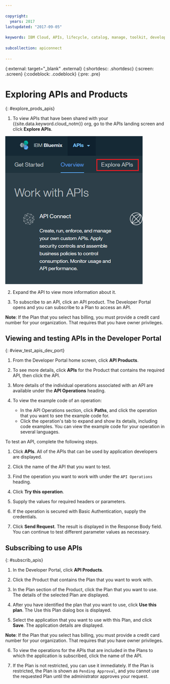 ```yaml
---

copyright:
  years: 2017
lastupdated: "2017-09-05"

keywords: IBM Cloud, APIs, lifecycle, catalog, manage, toolkit, develop, dev portal

subcollection: apiconnect

---
```


{:external: target="_blank" .external}
{:shortdesc: .shortdesc}
{:screen: .screen}
{:codeblock: .codeblock}
{:pre: .pre}

# Exploring APIs and Products
{: #explore_prods_apis}

1. To view APIs that have been shared with your {{site.data.keyword.cloud_notm}} org, go to the APIs landing screen and
click **Explore APIs**.

![Explore APIs tab](images/ExploreAPIs_tab.png "Explore APIs tab")

2. Expand the API to view more information about it.

3. To subscribe to an API, click an API product.
The Developer Portal opens and you can subscribe to a Plan to access an
API. 

  **Note**: If the Plan that you select has billing, you must provide a credit card number for your organization. That requires that you have owner privileges.

## Viewing and testing APIs in the Developer Portal
{: #view_test_apis_dev_port}

1. From the Developer Portal home screen, click **API Products**.

2. To see more details, click **APIs** for the Product that contains the
required API, then click the API.

3. More details of the individual operations associated with an API are available under the
**API Operations** heading.

4. To view the example code of an operation:
    - In the API Operations section, click **Paths**, and click the operation that
you want to see the example code for.
    - Click the operation's tab to expand and show its details, including code examples. You can view
the example code for your operation in several languages.

To test an API, complete the following steps.
1. Click **APIs**.
All of the APIs that can be used by application developers are displayed.

2. Click the name of the API that you want to test.

3. Find the operation you want to work with under the `API Operations` heading.

4. Click **Try this operation**.

5. Supply the values for required headers or parameters.

6. If the operation is secured with Basic Authentication, supply the credentials.

7. Click **Send Request**.
The result is displayed in the Response Body field. You can continue to test different
parameter values as necessary.

## Subscribing to use APIs
{: #subscrib_apis}

1. In the Developer Portal, click **API Products**.

2. Click the Product that contains the Plan that you want to work with.

3. In the Plan section of the Product, click the Plan that you want to use. The details of the
selected Plan are displayed.

4. After you have identified the plan that you want to use, click **Use this
plan**.
The Use this Plan dialog box is displayed.

5. Select the application that you want to use with this Plan, and click
**Save**.
The application details are displayed.

  **Note**: If the Plan that you select has billing, you must provide a credit card number for your organization. That requires that you have owner privileges.

6. To view the operations for the APIs that are included in the Plans to which the application is
subscribed, click the name of the API.

7. If the Plan is not restricted, you can use it immediately. If the Plan is restricted, the Plan
is shown as `Pending Approval`, and you cannot use the requested Plan until the administrator
approves your request.



